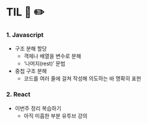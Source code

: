 # TIL 📖 ✏️



    
### 1. Javascript

  - 구조 분해 할당
    * 객체나 배열을 변수로 분해
    * ‘나머지(rest)’  문법
  - 중첩 구조 분해
    * 코드를 여러 줄에 걸쳐 작성해 의도하는 바 명확히 표현


 ### 2. React
 
  - 이번주 정리 복습하기
    * 아직 미흡한 부분 유투브 강의 
